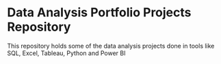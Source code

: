 # Data Analysis Portfolio Projects Repository
This repository holds some of the data analysis projects done in tools like SQL, Excel, Tableau, Python and Power BI
